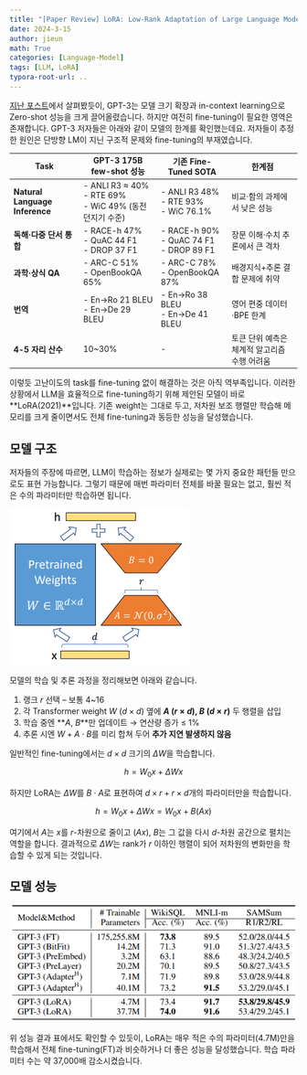```yaml
---
title: "[Paper Review] LoRA: Low-Rank Adaptation of Large Language Models"
date: 2024-3-15
author: jieun
math: True
categories: [Language-Model]
tags: [LLM, LoRA]
typora-root-url: ..
---
```


[지난 포스트](https://jieun121070.github.io/posts/GPT3/)에서 살펴봤듯이, GPT-3는 모델 크기 확장과 in-context learning으로 Zero-shot 성능을 크게 끌어올렸습니다. 하지만 여전히 fine-tuning이 필요한 영역은 존재합니다. GPT-3 저자들은 아래와 같이 모델의 한계를 확인했는데요. 저자들이 추정한 원인은 단방향 LM이 지닌 구조적 문제와 fine-tuning의 부재였습니다.

| Task                           | GPT-3 175B few-shot 성능                                     | 기존 Fine-Tuned SOTA                             | 한계점                                       |
| ------------------------------ | ------------------------------------------------------------ | ------------------------------------------------ | -------------------------------------------- |
| **Natural Language Inference** | - ANLI R3 $\approx$ 40%<br />- RTE 69%<br />- WiC 49% (동전 던지기 수준) | - ANLI R3 48%<br />- RTE 93%<br />- WiC 76.1%    | 비교·함의 과제에서 낮은 성능                 |
| **독해·다중 단서 통합**        | - RACE-h 47%<br />- QuAC 44 F1<br />- DROP 37 F1             | - RACE-h 90%<br />- QuAC 74 F1<br />- DROP 89 F1 | 장문 이해·수치 추론에서 큰 격차              |
| **과학·상식 QA**               | - ARC-C 51%<br />- OpenBookQA 65%                            | - ARC-C 78%<br />- OpenBookQA 87%                | 배경지식+추론 결합 문제에 취약               |
| **번역**                       | - En→Ro 21 BLEU<br />- En→De 29 BLEU                         | - En→Ro 38 BLEU<br />- En→De 41 BLEU             | 영어 편중 데이터·BPE 한계                    |
| **4-5 자리 산수**              | 10~30%                                                       | -                                                | 토큰 단위 예측은 체계적 알고리즘 수행 어려움 |

이렇듯 고난이도의 task를 fine-tuning 없이 해결하는 것은 아직 역부족입니다. 이러한 상황에서 LLM을 효율적으로 fine-tuning하기 위해 제안된 모델이 바로 **LoRA(2021)**입니다. 기존 weight는 그대로 두고, 저차원 보조 행렬만 학습해 메모리를 크게 줄이면서도 전체 fine-tuning과 동등한 성능을 달성했습니다.



## 모델 구조

저자들의 주장에 따르면, LLM이 학습하는 정보가 실제로는 몇 가지 중요한 패턴들 만으로도 표현 가능합니다. 그렇기 때문에 매번 파라미터 전체를 바꿀 필요는 없고, 훨씬 적은 수의 파라미터만 학습하면 됩니다.

![](/assets/img/llm/lora.png)

모델의 학습 및 추론 과정을 정리해보면 아래와 같습니다.

1. 랭크 $r$ 선택 – 보통 4~16
2. 각 Transformer weight $W$ ($d \times d$) 옆에 **$A$ ($r \times d$), $B$ ($d \times r$)** 두 행렬을 삽입
3. 학습 중엔 **$A$, $B$**만 업데이트 → 연산량 증가 $\le$ 1%
4. 추론 시엔 $W + A \cdot B$를 미리 합쳐 두어 **추가 지연 발생하지 않음**

일반적인 fine-tuning에서는 $d \times d$ 크기의 $\Delta W$을 학습합니다.

$$h=W_0x+\Delta Wx$$

하지만 LoRA는 $\Delta W$를 $B \cdot A$로 표현하여 $d \times r + r \times d$개의 파라미터만을 학습합니다. 

$$h=W_0x+\Delta Wx = W_0x+B(Ax)$$

여기에서 $A$는 $x$를 $r$-차원으로 줄이고 ($Ax$), $B$는 그 값을 다시 $d$-차원 공간으로 펼치는 역할을 합니다. 결과적으로 $\Delta W$는 rank가 $r$ 이하인 행렬이 되어 저차원의 변화만을 학습할 수 있게 되는 것입니다. 

## 모델 성능

![](/assets/img/llm/lora_performance.png)

위 성능 결과 표에서도 확인할 수 있듯이, LoRA는 매우 적은 수의 파라미터(4.7M)만을 학습해서 전체 fine-tuning(FT)과 비슷하거나 더 좋은 성능을 달성했습니다. 학습 파라미터 수는 약 37,000배 감소시켰습니다.